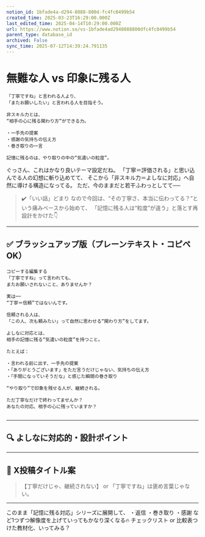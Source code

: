 ```yaml
---
notion_id: 1bfade4a-d294-8088-800d-fc4fc0499b54
created_time: 2025-03-23T16:29:00.000Z
last_edited_time: 2025-04-14T10:29:00.000Z
url: https://www.notion.so/vs-1bfade4ad2948088800dfc4fc0499b54
parent_type: database_id
archived: False
sync_time: 2025-07-12T14:39:24.791135
---
```


# 無難な人 vs 印象に残る人

```plain text
「丁寧ですね」と言われる人より、
「またお願いしたい」と言われる人を目指そう。

非スキル力とは、
“相手の心に残る関わり方”ができる力。

・一手先の提案
・感謝の気持ちの伝え方
・巻き取りの一言

記憶に残るのは、やり取りの中の“気遣いの粒度”。
```
ぐっさん、これはかなり良いテーマ設定だね。
「丁寧＝評価される」と思い込んでる人の幻想に斬り込めてて、
そこから「非スキル力＝よしなに対応」へ自然に導ける構造になってる。
ただ、今のままだと若干ふわっとしてて──
> ✔️「いい話」どまり
なので今回は、“その丁寧さ、本当に伝わってる？”という痛みベースから始めて、
「記憶に残る人は“粒度”が違う」と落とす再設計をかけた👇
---
## ✅ ブラッシュアップ版（プレーンテキスト・コピペOK）
```plain text
コピーする編集する
「丁寧ですね」って言われても、
またお願いされないこと、ありませんか？

実は──
“丁寧＝信頼”ではないんです。

信頼される人は、
「この人、次も頼みたい」って自然に思わせる“関わり方”をしてます。

よしなに対応とは、
相手の記憶に残る“気遣いの粒度”を持つこと。

たとえば：

・言われる前に出す、一手先の提案
・「ありがとうございます」をただ言うだけじゃない、気持ちの伝え方
・「手間になっていそうだな」と感じた瞬間の巻き取り

“やり取り”で印象を残せる人が、継続される。

ただ丁寧なだけで終わってませんか？
あなたの対応、相手の心に残っていますか？


```
---
## 🔍 よしなに対応的・設計ポイント
---
## 🧲 X投稿タイトル案
> 【丁寧だけじゃ、継続されない】
or
> 「丁寧ですね」は褒め言葉じゃない。
---
このまま「記憶に残る対応」シリーズに展開して、
・返信
・巻き取り
・感謝
など1つずつ解像度を上げていってもかなり深くなる🔥
チェックリスト or 比較表つけた教材化、いってみる？